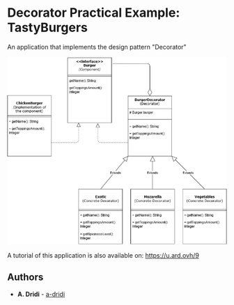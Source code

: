 # Decorator Practical Example: TastyBurgers

An application that implements the design pattern "Decorator"

![UML diagram of a decorator](https://raw.githubusercontent.com/a-dridi/decorator-tastyburgers/master/uml.png)

A tutorial of this application is also available on:
https://u.ard.ovh/9

## Authors

* **A. Dridi** - [a-dridi](https://github.com/a-dridi/)
